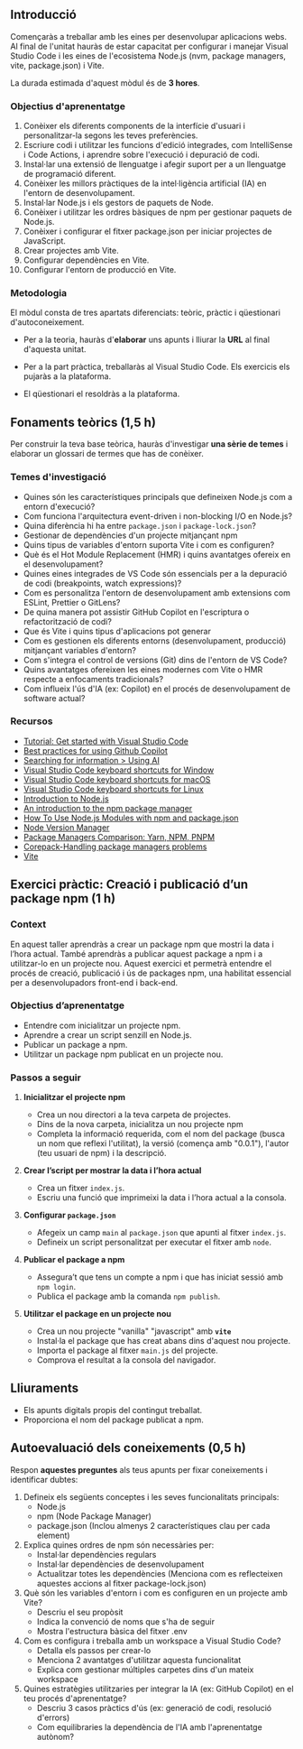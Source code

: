## Introducció  

Començaràs a treballar amb les eines per desenvolupar aplicacions webs. 
Al final de l'unitat hauràs de estar capacitat per configurar i manejar Visual Studio Code i les eines de l'ecosistema Node.js  (nvm, package managers, 
vite, package.json) i Vite.

La durada estimada d'aquest mòdul és de **3 hores**.  

### Objectius d'aprenentatge  

1. Conèixer els diferents components de la interfície d'usuari i personalitzar-la segons les teves preferències.
2. Escriure codi i utilitzar les funcions d'edició integrades, com IntelliSense i Code Actions, i aprendre sobre l'execució i depuració de codi.
3. Instal·lar una extensió de llenguatge i afegir suport per a un llenguatge de programació diferent.
4. Conèixer les millors pràctiques de la intel·ligència artificial (IA) en l'entorn de desenvolupament.
5. Instal·lar Node.js i els gestors de paquets de Node.
6. Conèixer i utilitzar les ordres bàsiques de npm per gestionar paquets de Node.js.
7. Conèixer i configurar el fitxer package.json per iniciar projectes de JavaScript.
8. Crear projectes amb Vite.
9. Configurar dependències en Vite.
10. Configurar l'entorn de producció en Vite.


### Metodologia  
El mòdul consta de tres apartats diferenciats: teòric, pràctic i qüestionari d'autoconeixement.  

- Per a la teoria, hauràs d'**elaborar** uns apunts i lliurar la **URL** al final d'aquesta unitat.  

- Per a la part pràctica, treballaràs al Visual Studio Code. Els exercicis els pujaràs a la plataforma.
- El qüestionari el resoldràs a la plataforma.  

## Fonaments teòrics (1,5 h)  
Per construir la teva base teòrica, hauràs d'investigar **una sèrie de temes** i elaborar un glossari de termes que has de conèixer.  

### Temes d'investigació  

- Quines són les característiques principals que defineixen Node.js com a entorn d'execució?
- Com funciona l'arquitectura event-driven i non-blocking I/O en Node.js?
- Quina diferència hi ha entre `package.json` i `package-lock.json`?
- Gestionar de dependències d'un projecte mitjançant npm
- Quins tipus de variables d'entorn suporta Vite i com es configuren?
- Què és el Hot Module Replacement (HMR) i quins avantatges ofereix en el desenvolupament?
- Quines eines integrades de VS Code són essencials per a la depuració de codi (breakpoints, watch expressions)?
- Com es personalitza l'entorn de desenvolupament amb extensions com ESLint, Prettier o GitLens?
- De quina manera pot assistir GitHub Copilot en l'escriptura o refactorització de codi?
- Que és Vite i quins tipus d'aplicacions pot generar
- Com es gestionen els diferents entorns (desenvolupament, producció) mitjançant variables d'entorn?
- Com s'integra el control de versions (Git) dins de l'entorn de VS Code?
- Quins avantatges ofereixen les eines modernes com Vite o HMR respecte a enfocaments tradicionals?
- Com influeix l'ús d'IA (ex: Copilot) en el procés de desenvolupament de software actual?  

### Recursos  

- [Tutorial: Get started with Visual Studio Code](https://code.visualstudio.com/docs/getstarted/getting-started)
- [Best practices for using Github Copilot](https://docs.github.com/en/copilot/using-github-copilot/best-practices-for-using-github-copilot)
- [ Searching for information > Using AI ](https://developer.mozilla.org/en-US/docs/Learn_web_development/Getting_started/Environment_setup/Browsing_the_web#using_ai)
- [Visual Studio Code keyboard shortcuts for Window](https://code.visualstudio.com/shortcuts/keyboard-shortcuts-windows.pdf)
- [Visual Studio Code keyboard shortcuts for macOS](https://code.visualstudio.com/shortcuts/keyboard-shortcuts-macos.pdf)
- [Visual Studio Code keyboard shortcuts for Linux](https://code.visualstudio.com/shortcuts/keyboard-shortcuts-linux.pdf)
- [Introduction to Node.js](https://nodejs.org/en/learn/getting-started/introduction-to-nodejs)
- [An introduction to the npm package manager](https://nodejs.org/en/learn/getting-started/an-introduction-to-the-npm-package-manager)
- [How To Use Node.js Modules with npm and package.json](https://www.digitalocean.com/community/tutorials/how-to-use-node-js-modules-with-npm-and-package-json)
- [Node Version Manager](https://github.com/nvm-sh/nvm)
- [Package Managers Comparison: Yarn, NPM, PNPM](https://www.cookielab.io/blog/package-managers-comparison-yarn-npm-pnpm)
- [Corepack-Handling package managers problems](https://www.totaltypescript.com/how-to-use-corepack)
- [Vite](https://es.vite.dev/guide/)

## Exercici pràctic: Creació i publicació d’un package npm (1 h)  

### Context
En aquest taller aprendràs a crear un package npm que mostri la data i l’hora actual. També aprendràs a publicar aquest package a npm i a utilitzar-lo en un projecte nou. Aquest exercici et permetrà entendre el procés de creació, publicació i ús de packages npm, una habilitat essencial per a desenvolupadors front-end i back-end.

### Objectius d’aprenentatge
- Entendre com inicialitzar un projecte npm.
- Aprendre a crear un script senzill en Node.js.
- Publicar un package a npm.
- Utilitzar un package npm publicat en un projecte nou.

### Passos a seguir
1. **Inicialitzar el projecte npm**
   - Crea un nou directori a la teva carpeta de projectes.
   - Dins de la nova carpeta, inicialitza un nou projecte npm
   - Completa la informació requerida, com el nom del package (busca un nom que reflexi l'utilitat), la versió (comença amb "0.0.1"), l'autor (teu usuari de npm) i la descripció.

2. **Crear l’script per mostrar la data i l’hora actual**
   - Crea un fitxer `index.js`.
   - Escriu una funció que imprimeixi la data i l’hora actual a la consola.

3. **Configurar `package.json`**
   - Afegeix un camp `main` al `package.json` que apunti al fitxer `index.js`.
   - Defineix un script personalitzat per executar el fitxer amb `node`.

4. **Publicar el package a npm**
   - Assegura’t que tens un compte a npm i que has iniciat sessió amb `npm login`.
   - Publica el package amb la comanda `npm publish`.

5. **Utilitzar el package en un projecte nou**
   - Crea un nou projecte "vanilla" "javascript" amb  **`vite`**
   - Instal·la el package que has creat abans dins d'aquest nou projecte.
   - Importa el package al fitxer `main.js` del projecte.
   - Comprova el resultat a la consola del navigador.

## Lliuraments  
- Els apunts digitals propis del contingut treballat.  
- Proporciona el nom del package publicat a npm.


## Autoevaluació dels coneixements (0,5 h)  

Respon **aquestes preguntes** als teus apunts per fixar coneixements i identificar dubtes:  

1. Defineix els següents conceptes i les seves funcionalitats principals:
    - Node.js
    - npm (Node Package Manager)
    - package.json
(Inclou almenys 2 característiques clau per cada element)
2. Explica quines ordres de npm són necessàries per:
    - Instal·lar dependències regulars
    - Instal·lar dependències de desenvolupament
    - Actualitzar totes les dependències
(Menciona com es reflecteixen aquestes accions al fitxer package-lock.json)
3. Què són les variables d'entorn i com es configuren en un projecte amb Vite?
    - Descriu el seu propòsit
    - Indica la convenció de noms que s'ha de seguir
    - Mostra l'estructura bàsica del fitxer .env
4. Com es configura i treballa amb un workspace a Visual Studio Code?
    - Detalla els passos per crear-lo
    - Menciona 2 avantatges d'utilitzar aquesta funcionalitat
    - Explica com gestionar múltiples carpetes dins d'un mateix workspace
5. Quines estratègies utilitzaries per integrar la IA (ex: GitHub Copilot) en el teu procés d'aprenentatge?
    - Descriu 3 casos pràctics d'ús (ex: generació de codi, resolució d'errors)
    - Com equilibraries la dependència de l'IA amb l'aprenentatge autònom?